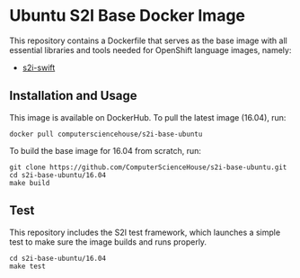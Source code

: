 # Ubuntu S2I Base Docker Image

This repository contains a Dockerfile that serves as the base image with all essential libraries and tools needed for OpenShift language images, namely:

* [s2i-swift](https://github.com/ComputerScienceHouse/s2i-swift)

## Installation and Usage

This image is available on DockerHub. To pull the latest image (16.04), run:

```
docker pull computersciencehouse/s2i-base-ubuntu
```

To build the base image for 16.04 from scratch, run:

```
git clone https://github.com/ComputerScienceHouse/s2i-base-ubuntu.git
cd s2i-base-ubuntu/16.04
make build
```

## Test

This repository includes the S2I test framework, which launches a simple test to make sure the image builds and runs properly.

```
cd s2i-base-ubuntu/16.04
make test
```
